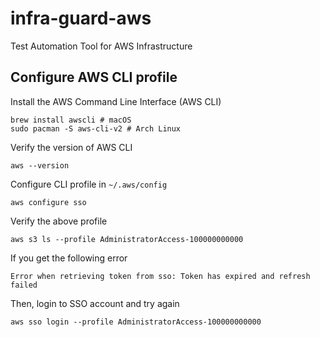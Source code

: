 
# infra-guard-aws

Test Automation Tool for AWS Infrastructure

## Configure AWS CLI profile

Install the AWS Command Line Interface (AWS CLI)

    brew install awscli # macOS
    sudo pacman -S aws-cli-v2 # Arch Linux

Verify the version of AWS CLI

    aws --version

Configure CLI profile in `~/.aws/config`

    aws configure sso

Verify the above profile

    aws s3 ls --profile AdministratorAccess-100000000000

If you get the following error

    Error when retrieving token from sso: Token has expired and refresh failed

Then, login to SSO account and try again

    aws sso login --profile AdministratorAccess-100000000000
